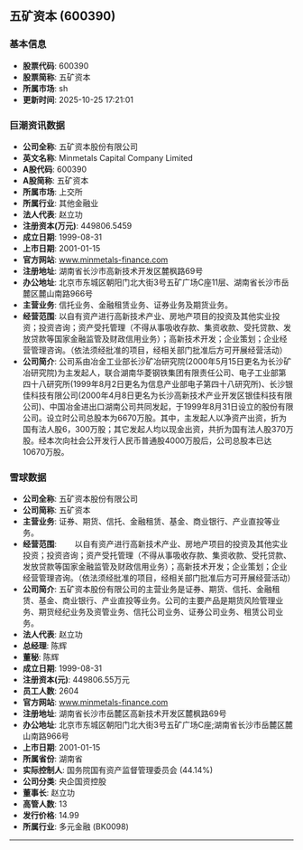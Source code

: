 ## 五矿资本 (600390)

### 基本信息

- **股票代码**: 600390
- **股票简称**: 五矿资本
- **所属市场**: sh
- **更新时间**: 2025-10-25 17:21:01

### 巨潮资讯数据

- **公司全称**: 五矿资本股份有限公司
- **英文名称**: Minmetals Capital Company Limited
- **A股代码**: 600390
- **A股简称**: 五矿资本
- **所属市场**: 上交所
- **所属行业**: 其他金融业
- **法人代表**: 赵立功
- **注册资本(万元)**: 449806.5459
- **成立日期**: 1999-08-31
- **上市日期**: 2001-01-15
- **官方网站**: www.minmetals-finance.com
- **注册地址**: 湖南省长沙市高新技术开发区麓枫路69号
- **办公地址**: 北京市东城区朝阳门北大街3号五矿广场C座11层、湖南省长沙市岳麓区麓山南路966号
- **主营业务**: 信托业务、金融租赁业务、证券业务及期货业务。
- **经营范围**: 以自有资产进行高新技术产业、房地产项目的投资及其他实业投资；投资咨询；资产受托管理（不得从事吸收存款、集资收款、受托贷款、发放贷款等国家金融监管及财政信用业务）；高新技术开发；企业策划；企业经营管理咨询。（依法须经批准的项目，经相关部门批准后方可开展经营活动）
- **公司简介**: 公司系由冶金工业部长沙矿冶研究院(2000年5月15日更名为长沙矿冶研究院)为主发起人，联合湖南华菱钢铁集团有限责任公司、电子工业部第四十八研究所(1999年8月2日更名为信息产业部电子第四十八研究所)、长沙银佳科技有限公司(2000年4月8日更名为长沙高新技术产业开发区银佳科技有限公司)、中国冶金进出口湖南公司共同发起，于1999年8月31日设立的股份有限公司。设立时公司总股本为6670万股。其中，主发起人以净资产出资，折为国有法人股6，300万股；其它发起人均以现金出资，共折为国有法人股370万股。经本次向社会公开发行人民币普通股4000万股后，公司总股本已达10670万股。

### 雪球数据

- **公司全称**: 五矿资本股份有限公司
- **公司简称**: 五矿资本
- **主营业务**: 证券、期货、信托、金融租赁、基金、商业银行、产业直投等业务。
- **经营范围**: 　　以自有资产进行高新技术产业、房地产项目的投资及其他实业投资；投资咨询；资产受托管理（不得从事吸收存款、集资收款、受托贷款、发放贷款等国家金融监管及财政信用业务）；高新技术开发；企业策划；企业经营管理咨询。（依法须经批准的项目，经相关部门批准后方可开展经营活动）
- **公司简介**: 五矿资本股份有限公司的主营业务是证券、期货、信托、金融租赁、基金、商业银行、产业直投等业务。公司的主要产品是期货风险管理业务、期货经纪业务及资管业务、信托公司业务、证券公司业务、租赁公司业务。
- **法人代表**: 赵立功
- **总经理**: 陈辉
- **董秘**: 陈辉
- **成立日期**: 1999-08-31
- **注册资本(元)**: 449806.55万元
- **员工人数**: 2604
- **官方网站**: www.minmetals-finance.com
- **注册地址**: 湖南省长沙市岳麓区高新技术开发区麓枫路69号
- **办公地址**: 北京市东城区朝阳门北大街3号五矿广场C座;湖南省长沙市岳麓区麓山南路966号
- **上市日期**: 2001-01-15
- **所属省份**: 湖南省
- **实际控制人**: 国务院国有资产监督管理委员会 (44.14%)
- **公司分类**: 央企国资控股
- **董事长**: 赵立功
- **高管人数**: 13
- **发行价格**: 14.99
- **所属行业**: 多元金融 (BK0098)

---